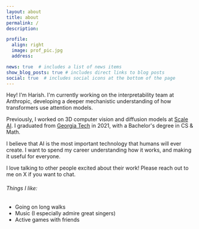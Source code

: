 ```yaml
---
layout: about
title: about
permalink: /
description:

profile:
  align: right
  image: prof_pic.jpg
  address:

news: true  # includes a list of news items
show_blog_posts: true # includes direct links to blog posts
social: true  # includes social icons at the bottom of the page
---
```

Hey! I'm Harish. I'm currently working on the interpretability team at Anthropic, developing a deeper mechanistic understanding of how transformers use attention models.

Previously, I worked on 3D computer vision and diffusion models at [Scale AI](http://www.scale.com). I graduated from [Georgia Tech](http://gatech.edu) in 2021, with a Bachelor's degree in CS & Math.

I believe that AI is the most important technology that humans will ever create. I want to spend my career understanding how it works, and making it useful for everyone.

I love talking to other people excited about their work! Please reach out to me on X if you want to chat.

###### Things I like:

- Going on long walks
- Music (I especially admire great singers)
- Active games with friends
